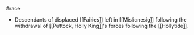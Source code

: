 #race 
* Descendants of displaced [[Fairies]] left in [[Mislicnesig]] following the withdrawal of [[Puttock, Holly King]]'s forces following the [[Hollytide]].